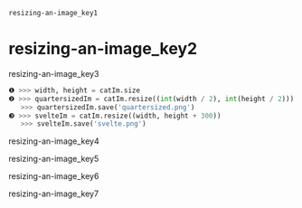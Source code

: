 ```ngMeta
resizing-an-image_key1
```
# resizing-an-image_key2
resizing-an-image_key3

```python
❶ >>> width, height = catIm.size
❷ >>> quartersizedIm = catIm.resize((int(width / 2), int(height / 2)))
   >>> quartersizedIm.save('quartersized.png')
❸ >>> svelteIm = catIm.resize((width, height + 300))
   >>> svelteIm.save('svelte.png')
```
resizing-an-image_key4

resizing-an-image_key5

resizing-an-image_key6

resizing-an-image_key7